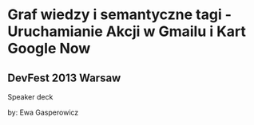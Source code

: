 # Graf wiedzy i semantyczne tagi - Uruchamianie Akcji w Gmailu i Kart Google Now
## DevFest 2013 Warsaw

Speaker deck

by: Ewa Gasperowicz